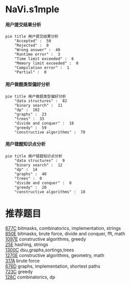 # NaVi.s1mple

<!-- tabs:start -->



#### **用户提交结果分析**

```mermaid
pie title 用户提交结果分析
    "Accepted" :  50
    "Rejected" :  0
    "Wrong answer" :  40
    "Runtime error" :  3
    "Time limit exceeded" :  6
    "Memory limit exceeded" :  0
    "Compilation error" :  1
    "Partial" :  0
```

#### **用户做题类型偏好分析**

```mermaid
pie title 用户做题类型偏好分析
    "data structures" :  82
    "binary search" :  11
    "dp" :  102
    "graphs" :  23
    "trees" :  33
    "divide and conquer" :  18
    "greedy" :  59
    "constructive algorithms" :  70
```
#### **用户错题知识点分析**

```mermaid
pie title 用户错题知识点分析
    "data structures" :  9
    "binary search" :  12
    "dp" :  14
    "graphs" :  40
    "trees" :  0
    "divide and conquer" :  0
    "greedy" :  20
    "constructive algorithms" :  18
```



<!-- tabs:end -->
# 推荐题目
[677C](https://codeforces.com/contest/677/problem/C)		bitmasks,
                        combinatorics,
                        implementation,
                        strings		  
[850E](https://codeforces.com/contest/850/problem/E)		bitmasks,
                        brute force,
                        divide and conquer,
                        fft,
                        math		  
[1097E](https://codeforces.com/contest/1097/problem/E)		constructive algorithms,
                        greedy		  
[25E](https://codeforces.com/contest/25/problem/E)		hashing,
                        strings		  
[1300C](https://codeforces.com/contest/1300/problem/C)		dsu,graphs,sortings,trees		  
[1270E](https://codeforces.com/contest/1270/problem/E)		constructive algorithms,
                        geometry,
                        math		  
[317A](https://codeforces.com/contest/317/problem/A)		brute force		  
[676D](https://codeforces.com/contest/676/problem/D)		graphs,
                        implementation,
                        shortest paths		  
[723C](https://codeforces.com/contest/723/problem/C)		greedy		  
[128C](https://codeforces.com/contest/128/problem/C)		combinatorics,
                        dp		  
